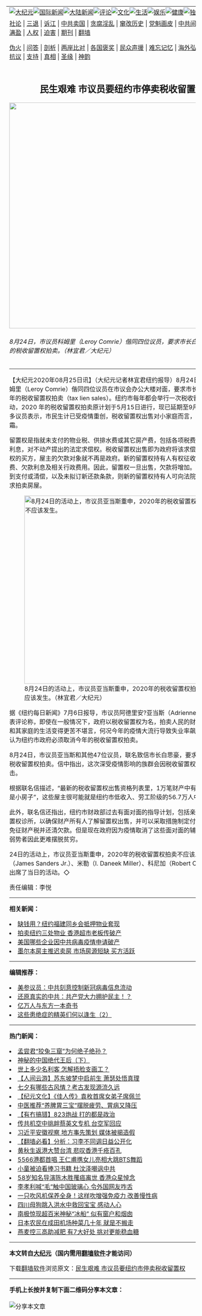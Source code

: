 <a name="1" id="1" target="_blank"></a><span id="1"></span>
<table align=center border="0"><tr><td colspan="2" VALIGN=TOP><a href="https://github.com/ejzkav3446/djy/blob/master/gb/nsc413.md#1"><img src="https://raw.githubusercontent.com/ejzkav3446/www/master/t/djy/1.jpg" title="大纪元"></a><a href="https://github.com/ejzkav3446/djy/blob/master/gb/n24hr.md#1"><img src="https://raw.githubusercontent.com/ejzkav3446/www/master/t/djy/3.jpg" title="国际新闻"></a><a href="https://github.com/ejzkav3446/djy/blob/master/gb/nsc413.md#1"><img src="https://raw.githubusercontent.com/ejzkav3446/www/master/t/djy/4.jpg" title="大陆新闻"></a><a href="https://github.com/ejzkav3446/djy/blob/master/gb/news392.md#1"><img src="https://raw.githubusercontent.com/ejzkav3446/www/master/t/djy/5.jpg" title="评论"></a><a href="https://github.com/ejzkav3446/djy/blob/master/gb/news2007.md#1"><img src="https://raw.githubusercontent.com/ejzkav3446/www/master/t/djy/6.jpg" title="文化"></a><a href="https://github.com/ejzkav3446/djy/blob/master/gb/news2008.md#1"><img src="https://raw.githubusercontent.com/ejzkav3446/www/master/t/djy/7.jpg" title="生活"></a><a href="https://github.com/ejzkav3446/djy/blob/master/gb/ncyule.md#1"><img src="https://raw.githubusercontent.com/ejzkav3446/www/master/t/djy/8.jpg" title="娱乐"></a><a href="https://github.com/ejzkav3446/djy/blob/master/gb/nsc1002.md#1"><img src="https://raw.githubusercontent.com/ejzkav3446/www/master/t/djy/9.jpg" title="健康"><a href="https://github.com/ejzkav3446/djy/blob/master/gb/nf6092.md#1"><img src="https://raw.githubusercontent.com/ejzkav3446/www/master/t/djy/10a.jpg" title="独家"></a><a href="https://github.com/ejzkav3446/djy/blob/master/gb/nf4514.md#1"><img src="https://raw.githubusercontent.com/ejzkav3446/www/master/t/djy/12a.jpg" title="头条"></a></td></tr>
<tr><td colspan="2" VALIGN=TOP><a target="_blank" href="https://github.com/ejzkav3446/djy/blob/master/gb/9p.md#1">社论</a> | <a target="_blank" href="https://github.com/ejzkav3446/djy/blob/master/gb/nf5657.md#1">三退</a> | <a target="_blank" href="https://github.com/ejzkav3446/djy/blob/master/gb/nf6124.md#1">诉江</a> | <a target="_blank" href="https://github.com/ejzkav3446/djy/blob/master/gb/nf1176117.md#1">中共卖国</a> | <a target="_blank" href="https://github.com/ejzkav3446/djy/blob/master/gb/nf5773.md#1">贪腐淫乱</a> | <a target="_blank" href="https://github.com/ejzkav3446/djy/blob/master/gb/nf1176115.md#1">窜改历史</a> | <a target="_blank" href="https://github.com/ejzkav3446/djy/blob/master/gb/nf1176107.md#1">党魁画皮</a> | <a target="_blank" href="https://github.com/ejzkav3446/djy/blob/master/gb/nf1320400.md#1">中共间谍</a> | <a target="_blank" href="https://github.com/ejzkav3446/djy/blob/master/gb/nf1176114.md#1">破坏传统</a> | <a target="_blank" href="https://github.com/ejzkav3446/ntdtv/blob/master/gb/prog447_1.md#1">恶贯满盈</a> | <a target="_blank" href="https://github.com/ejzkav3446/djy/blob/master/gb/ncid278.md#1">人权</a> | <a target="_blank" href="https://github.com/ejzkav3446/djy/blob/master/gb/nf1176111.md#1">迫害</a> | <a target="_blank" href="https://gitlab.com/szzdlab/mh-qikan/blob/master/README.md#1">期刊</a> | <a target="_blank" href="https://github.com/ejzkav3446/www/blob/master/README.md?zsrh#8">翻墙</a></p><p><a target="_blank" href="https://github.com/ejzkav3446/djy/blob/master/gb/nf5562.md#1">伪火</a> | <a target="_blank" href="https://github.com/ejzkav3446/djy/blob/master/gb/nf4378.md#1">问答</a> | <a target="_blank" href="https://github.com/ejzkav3446/djy/blob/master/gb/nf5792.md#1">剖析</a> | <a target="_blank" href="https://github.com/ejzkav3446/djy/blob/master/gb/nf5735.md#1">两岸比对</a> | <a target="_blank" href="https://github.com/ejzkav3446/djy/blob/master/gb/nf6119.md#1">各国褒奖</a> | <a target="_blank" href="https://github.com/ejzkav3446/djy/blob/master/gb/nf6120.md#1">民众声援</a> | <a target="_blank" href="https://github.com/ejzkav3446/djy/blob/master/gb/nf1188594.md#1">难忘记忆</a> | <a target="_blank" href="https://github.com/ejzkav3446/djy/blob/master/gb/nf3180.md#1">海外弘传</a> | <a target="_blank" href="https://github.com/ejzkav3446/djy/blob/master/gb/nf5410.md#1">万人上访</a> | <a target="_blank" href="https://github.com/ejzkav3446/ntdtv/blob/master/gb/prog1530_1.md#1">和平抗议</a> | <a target="_blank" href="https://github.com/ejzkav3446/djy/blob/master/gb/nf4386.md#1">支持</a> | <a target="_blank" href="https://github.com/ejzkav3446/djy/blob/master/gb/nf4389.md#1">真相</a> | <a target="_blank" href="https://github.com/ejzkav3446/djy/blob/master/gb/nf5790.md#1">圣缘</a> | <a target="_blank" href="https://github.com/ejzkav3446/djy/blob/master/gb/nf4786.md#1">神韵</a></td></tr>
<tr><td VALIGN=TOP width="626"><h2 align=center>民生艰难 市议员要纽约市停卖税收留置权</h2>
<img width="600" src="https://i.epochtimes.com/assets/uploads/2020/08/6b760e8c0c06dcf5ac99c4dae59959aa-600x400.jpg" />
<h6>8月24日，市议员科姆里（Leroy Comrie）偕同四位议员，要求市长白思豪取消今年的税收留置权拍卖。（林宜君／大纪元）
</h6>
<hr>
	<p>【大纪元2020年08月25日讯】（大纪元记者林宜君<ahref="https://github.com/ejzkav3446/djy/blob/master/gb/tag/%E7%BA%BD%E7%BA%A6.md#1">纽约</a>报导）8月24日，市议员科姆里（Leroy Comrie）偕同四位议员在市议会办公大楼对面，要求市长白思豪取消今年的税收留置权<ahref="https://github.com/ejzkav3446/djy/blob/master/gb/tag/%E6%8B%8D%E5%8D%96.md#1">拍卖</a>（tax lien sales）。纽约市每年都会举行一次税收留置权拍卖活动，2020 年的税收留置权拍卖原计划于5月15日进行，现已延期至9月，但是仍有众多议员表示，市民生计已受疫情重创，税收留置权出售对小家庭而言，无疑是雪上加霜。</p>
<p>留置权是指就未支付的物业税、供排水费或其它房产费，包括各项税费所产生的应付利息，对不动产提出的法定求偿权。税收留置权出售即为政府将该求偿权出售给经授权的买方，屋主的欠款对象就不再是政府。新的留置权持有人有权征收留置权附加费、欠款利息及相关行政费用。因此，留置权一旦出售，欠款将增加。若欠款仍未得到支付或清偿，以及未拟订新还款条款，则新的留置权持有人可向法院提起诉讼，要求<ahref="https://github.com/ejzkav3446/djy/blob/master/gb/tag/%E6%8B%8D%E5%8D%96.md#1">拍卖</a>房屋。</p>
<figure id="12355239" style="width: 500px" class="wp-caption aligncenter"><img src="https://i.epochtimes.com/assets/uploads/2020/08/18f90a29f1d2b055eca0401c9985b635-450x338.jpg" alt="8月24日的活动上，市议员亚当斯重申，2020年的税收留置权拍卖不应该发生。" width="500" /><figcaption class="wp-caption-text">8月24日的活动上，市议员亚当斯重申，2020年的税收留置权拍卖不应该发生。（林宜君／大纪元）</figcaption></figure>
<p>据《<ahref="https://github.com/ejzkav3446/djy/blob/master/gb/tag/%E7%BA%BD%E7%BA%A6.md#1">纽约</a>每日新闻》7月6日报导，市议员阿德里安?亚当斯（Adrienne Adams）发表评论称，即使在一般情况下，政府以税收留置权为名，拍卖人民的财产也会使市民和其家庭的生活变得更苦不堪言，何况今年的疫情大流行导致失业率飙升。因此，她认为纽约市政府必须取消今年的税收留置权拍卖。</p>
<p>8月24日，市议员亚当斯和其他47位议员，联名致信市长白思豪，要求他取消今年的税收留置权拍卖。信中指出，这次深受疫情影响的族群会因税收留置权出售再受打击。</p>
<p>根据联名信描述，“最新的税收留置权出售资格列表里，1万笔财产中有超过5000笔是小房子”，这些屋主很可能就是纽约市低收入、劳工阶级的56.7万人中的一个。</p>
<p>此外，联名信还指出，纽约市财政部过去有面对面的指导计划，包括亲自开设税收留置权诊所，以确保财产所有人了解留置权出售，并可以采取措施制定付款计划，申请免征财产税并还清欠款。但是现在政府因为疫情取消了这些面对面的辅导措施，经济弱势者因此更难摆脱贫穷。</p>
<p>24日的活动上，市议员亚当斯重申，2020年的税收留置权拍卖不应该发生。桑德斯（James Sanders Jr.）、米勒（I. Daneek Miller）、科尼加（Robert Cornegy）俱出席了当日的活动。◇</p>
<p>责任编辑：李悦</p>
	
<hr>


<strong>相关新闻：</strong>
<li><a href="https://github.com/ejzkav3446/djy/blob/master/gb/20/3/7/n11923090.md#1">缺钱用？纽约福建同乡会抵押物业套现</a></li>
<li><a href="https://github.com/ejzkav3446/djy/blob/master/gb/20/7/11/n12248396.md#1">拍卖纽约三处物业  香港超市老板传破产</a></li>
<li><a href="https://github.com/ejzkav3446/djy/blob/master/gb/20/7/15/n12258271.md#1">美国哪些企业因中共病毒疫情申请破产</a></li>
<li><a href="https://github.com/ejzkav3446/djy/blob/master/gb/20/7/27/n12288147.md#1">墨尔本房主推迟卖房 市场房源短缺 买方活跃</a></li>
<hr>


<strong>编辑推荐：</strong>
<li><a href="https://github.com/onzhi266/djy/blob/master/gb/20/2/22/n11887949.md#1">美参议员：中共刻意控制新冠病毒信息流动</a></li>
<li><a href="https://github.com/tsiac2612/djy/blob/master/gb/18/3/16/n10222351.md#1" target="_blank">还原真实的中共：共产党大力拥护民主！？</a></li><li><a href="https://github.com/ejzkav3446/djy/blob/master/gb/17/5/26/n9191512.md?dfh#1" target="_blank">亿万人与东方一本奇书</a></li><li><a href="https://github.com/tsiac2612/djy/blob/master/gb/18/9/7/n10697882.md#1" target="_blank">这些患绝症的精英们何以逢生（2）</a></li>
<hr>

<strong>热门新闻：</strong>
<li><a href="https://github.com/kqfudw3418/djy/blob/master/gb/20/8/13/n12326957.md#1">孟尝君“狡兔三窟”为何绝子绝孙？</a></li>
<li><a href="https://github.com/kqfudw3418/djy/blob/master/gb/20/8/16/n12335682.md#1">神秘的中国绝代王后（下）</a></li>
<li><a href="https://github.com/kqfudw3418/djy/blob/master/gb/16/11/19/n8507459.md#1">世上多少名利客 怎解捂脸支画工？</a></li>
<li><a href="https://github.com/kqfudw3418/djy/blob/master/gb/20/8/16/n12334982.md#1">【人间云游】苏东坡梦中启前生  萧瑟处悟真理</a></li>
<li><a href="https://github.com/kqfudw3418/djy/blob/master/gb/20/8/21/n12347600.md#1">七夕有哪些古风情？考古发现源流久远</a></li>
<li><a href="https://github.com/kqfudw3418/djy/blob/master/gb/20/8/23/n12351132.md#1">【纪元文化】《佳人传》袁枚首席女弟子席佩兰</a></li>
<li><a href="https://github.com/kqfudw3418/djy/blob/master/gb/20/8/24/n12354783.md#1">中医推荐“养脾胃三宝”摆脱疲劳、胃病又降压</a></li>
<li><a href="https://github.com/kqfudw3418/djy/blob/master/gb/20/8/24/n12354194.md#1">【有冇搞错】823炮战 打的都是政治</a></li>
<li><a href="https://github.com/kqfudw3418/djy/blob/master/gb/20/8/23/n12351666.md#1">传共机空中挑衅蔡英文专机 台空军回应</a></li>
<li><a href="https://github.com/kqfudw3418/djy/blob/master/gb/20/8/23/n12350776.md#1">习近平安徽视察 地方事先策划 媒体被揭造假</a></li>
<li><a href="https://github.com/kqfudw3418/djy/blob/master/gb/20/8/23/n12351001.md#1">【翻墙必看】分析：习李不同调日益公开化</a></li>
<li><a href="https://github.com/kqfudw3418/djy/blob/master/gb/20/8/23/n12351787.md#1">黄秋生返港大赞台湾 悲叹香港千疮百孔</a></li>
<li><a href="https://github.com/kqfudw3418/djy/blob/master/gb/20/8/23/n12350862.md#1">5566港都首唱 王仁甫携女儿亮相大跳BTS舞蹈</a></li>
<li><a href="https://github.com/kqfudw3418/djy/blob/master/gb/20/8/23/n12351932.md#1">小童被迫看捧习书籍 杜汶泽嘲讽中共</a></li>
<li><a href="https://github.com/kqfudw3418/djy/blob/master/gb/20/8/23/n12352130.md#1">58岁知名导演陈木胜罹癌离世 香港众星悼念</a></li>
<li><a href="https://github.com/kqfudw3418/djy/blob/master/gb/20/8/24/n12353098.md#1">李孝利喊“毛”触中国玻璃心 令外国网友咋舌</a></li>
<li><a href="https://github.com/kqfudw3418/djy/blob/master/gb/20/8/5/n12308945.md#1">一只吹风机保养全身！这样吹增强免疫力 改善慢性病</a></li>
<li><a href="https://github.com/kqfudw3418/djy/blob/master/gb/20/8/23/n12351096.md#1">四川母狗跳入洪水中救回宝宝 感动人心</a></li>
<li><a href="https://github.com/kqfudw3418/djy/blob/master/gb/20/8/22/n12349911.md#1">南极惊现超百米神秘“冰船” 似有窗户和烟囱</a></li>
<li><a href="https://github.com/kqfudw3418/djy/blob/master/gb/20/8/23/n12351199.md#1">日本农民在成田机场种菜几十年 就是不搬走</a></li>
<li><a href="https://github.com/kqfudw3418/djy/blob/master/gb/20/8/22/n12350389.md#1">燕麦控三高助减肥 有7大好处 挑对更能稳血糖</a></li>
<hr>

<strong>本文转自<a href="https://www.epochtimes.com">大纪元</a>（国内需用<a href="https://github.com/ejzkav3446/www/blob/master/README.md#8">翻墙软件</a>才能访问）</strong><p>下载<a href="https://github.com/ejzkav3446/www/blob/master/README.md#8">翻墙软件</a>浏览原文：<a href="https://www.epochtimes.com/gb/20/8/25/n12355236.htm">民生艰难 市议员要纽约市停卖税收留置权</a></p><hr>

<strong>手机上长按并复制下面二维码分享本文章：</strong><br><br><img src="http://www.szzd.org/v.php?action=qrcode&url=https://github.com/ejzkav3446/djy/blob/master/gb/20/8/25/n12355236.md%231" title="分享本文章"></td><td VALIGN=TOP><a href="https://github.com/ejzkav3446/djy/blob/master/gb/16/1/21/n4622075.md?dfh#1" target="_blank"><img src="https://raw.githubusercontent.com/ejzkav3446/djy/master/gb/300/wei-f1.jpg" title="中共的伪火骗局"  alt="中共的伪火骗局"></a><br><a href="https://github.com/ejzkav3446/www/blob/master/README.md?dfh#9" target="_blank"><img src="https://raw.githubusercontent.com/ejzkav3446/djy/master/gb/300/yong-h.jpg" title="永恒的见证"  alt="永恒的见证"></a><br><a href="https://github.com/ejzkav3446/djy/blob/master/gb/13/9/29/n3974789.md?dfh#1" target="_blank"><img src="https://raw.githubusercontent.com/ejzkav3446/djy/master/gb/300/shang-lnz.jpg" title="善良女子被中共投男牢"  alt="善良女子被中共投男牢"></a><br><a href="https://github.com/ejzkav3446/djy/blob/master/gb/16/3/16/n4663449.md?dfh#1" target="_blank"><img src="https://raw.githubusercontent.com/ejzkav3446/djy/master/gb/300/huo-z3.jpg" title="警卫目击活摘器官"  alt="警卫目击活摘器官"></a><br><a href="https://github.com/ejzkav3446/djy/blob/master/gb/16/8/7/n8177641.md?dfh#1" target="_blank"><img src="https://raw.githubusercontent.com/ejzkav3446/djy/master/gb/300/huo-z4.jpg" title="证人描述活摘恐怖"  alt="证人描述活摘恐怖"></a><br><a href="https://github.com/ejzkav3446/djy/blob/master/gb/10/4/19/n2881569.md?dfh#1" target="_blank"><img src="https://raw.githubusercontent.com/ejzkav3446/djy/master/gb/300/huo-z1.jpg" title="揭开活摘器官黑幕"  alt="揭开活摘器官黑幕"></a><br><a href="https://github.com/ejzkav3446/djy/blob/master/gb/10/11/7/n3077476.md?dfh#1" target="_blank"><img src="https://raw.githubusercontent.com/ejzkav3446/djy/master/gb/300/ma-ks.jpg" title="马克思的成魔之路"  alt="马克思的成魔之路"></a><br><a href="https://github.com/ejzkav3446/djy/blob/master/gb/14/6/9/n4173977.md?dfh#1" target="_blank"><img src="https://raw.githubusercontent.com/ejzkav3446/djy/master/gb/300/chang-zs.jpg" title="藏字石 蕴天机"  alt="藏字石 蕴天机"></a><br><a href="https://github.com/ejzkav3446/djy/blob/master/gb/18/5/10/n10381511.md?dfh#1" target="_blank"><img src="https://raw.githubusercontent.com/ejzkav3446/djy/master/gb/300/st1.jpg" title="关注3亿人三退"  alt="关注3亿人三退"></a><br><a href="https://github.com/ejzkav3446/djy/blob/master/gb/18/3/21/n10237682.md?dfh#1" target="_blank"><img src="https://raw.githubusercontent.com/ejzkav3446/djy/master/gb/300/jie-t.jpg" title="解体中共复兴中华"  alt="解体中共复兴中华"></a><br><a href="https://github.com/ejzkav3446/djy/blob/master/gb/9/2/9/n2422991.md?dfh#1" target="_blank"><img src="https://raw.githubusercontent.com/ejzkav3446/djy/master/gb/300/gao-zs.jpg" title="中共迫害良心律师"  alt="中共迫害良心律师"></a><br><a href="https://github.com/ejzkav3446/djy/blob/master/gb/18/12/9/n10900044.md?dfh#1" target="_blank"><img src="https://raw.githubusercontent.com/ejzkav3446/djy/master/gb/300/sj1.jpg" title="303万人举报江泽民"  alt="303万人举报江泽民"></a><br><a href="https://github.com/ejzkav3446/djy/blob/master/gb/18/8/28/n10672014.md?dfh#1" target="_blank"><img src="https://raw.githubusercontent.com/ejzkav3446/djy/master/gb/300/sj2.jpg" title="这些官员为何起诉江泽民"  alt="这些官员为何起诉江泽民"></a><br><a href="https://github.com/ejzkav3446/djy/blob/master/gb/8/12/18/n2367165.md?dfh#1" target="_blank"><img src="https://raw.githubusercontent.com/ejzkav3446/djy/master/gb/300/liangan.jpg" title="海峡两岸的强烈对比"  alt="海峡两岸的强烈对比"></a><br><a href="https://github.com/ejzkav3446/djy/blob/master/gb/15/12/10/n4593139.md?dfh#1" target="_blank"><img src="https://raw.githubusercontent.com/ejzkav3446/djy/master/gb/300/jia-ndzl.jpg" title="加拿大总理的贺信"  alt="加拿大总理的贺信"></a><br><a href="https://github.com/ejzkav3446/djy/blob/master/gb/11/6/17/n3289382.md?dfh#1" target="_blank"><img src="https://raw.githubusercontent.com/ejzkav3446/djy/master/gb/300/xiao-wd.jpg" title="探寻真相兼听则明"  alt="探寻真相兼听则明"></a><br><a href="https://github.com/ejzkav3446/djy/blob/master/gb/18/10/27/n10812623.md?dfh#1" target="_blank"><img src="https://raw.githubusercontent.com/ejzkav3446/djy/master/gb/300/yindu.jpg" title="印度媒体报道东方"  alt="印度媒体报道东方"></a><br><a href="https://github.com/ejzkav3446/djy/blob/master/gb/18/6/9/n10469652.md?dfh#1" target="_blank"><img src="https://raw.githubusercontent.com/ejzkav3446/djy/master/gb/300/xie-j.jpg" title="不一样的海外校园"  alt="不一样的海外校园"></a><br><a href="https://github.com/ejzkav3446/djy/blob/master/gb/7/4/5/n1669415.md?dfh#1" target="_blank"><img src="https://raw.githubusercontent.com/ejzkav3446/djy/master/gb/300/li-up.jpg" title="从大师到徒弟的传奇"  alt="从大师到徒弟的传奇"></a><br><a href="https://github.com/ejzkav3446/djy/blob/master/gb/17/5/26/n9191512.md?dfh#1" target="_blank"><img src="https://raw.githubusercontent.com/ejzkav3446/djy/master/gb/300/zfl2.jpg" title="亿万人与东方一本奇书"  alt="亿万人与东方一本奇书"></a><br><a href="https://github.com/ejzkav3446/djy/blob/master/gb/13/11/27/n4020290.md?dfh#1" target="_blank"><img src="https://raw.githubusercontent.com/ejzkav3446/djy/master/gb/300/zhen-h.jpg" title="大陆见不到的震撼场面"  alt="大陆见不到的震撼场面"></a><br><a href="https://github.com/ejzkav3446/djy/blob/master/gb/15/7/17/n4482910.md?dfh#1" target="_blank"><img src="https://raw.githubusercontent.com/ejzkav3446/djy/master/gb/300/dalu-sk.jpg" title="人心向善 大陆当初盛况"  alt="人心向善 大陆当初盛况"></a><br><a href="https://github.com/ejzkav3446/djy/blob/master/gb/19/1/5/n10955468.md?dfh#1" target="_blank"><img src="https://raw.githubusercontent.com/ejzkav3446/djy/master/gb/300/zfl1.jpg" title="追寻真理 这书讲什么"  alt="追寻真理 这书讲什么"></a><br><a href="https://github.com/ejzkav3446/www/blob/master/README.md?dfh#1" target="_blank"><img src="https://raw.githubusercontent.com/ejzkav3446/djy/master/gb/300/fq1.jpg" title="下载免费翻墙软件"  alt="下载免费翻墙软件"></a><br></td></tr></table>
